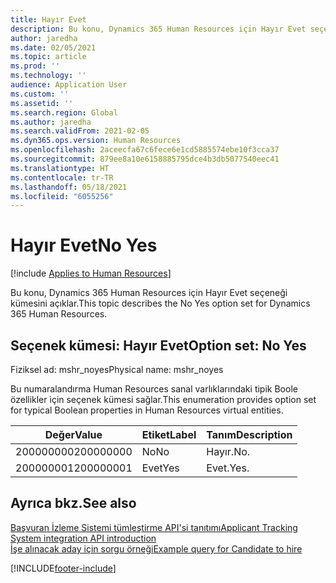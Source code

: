 ```yaml
---
title: Hayır Evet
description: Bu konu, Dynamics 365 Human Resources için Hayır Evet seçeneği kümesini açıklar.
author: jaredha
ms.date: 02/05/2021
ms.topic: article
ms.prod: ''
ms.technology: ''
audience: Application User
ms.custom: ''
ms.assetid: ''
ms.search.region: Global
ms.author: jaredha
ms.search.validFrom: 2021-02-05
ms.dyn365.ops.version: Human Resources
ms.openlocfilehash: 2aceecfa67c6fece6e1cd5885574ebe10f3cca37
ms.sourcegitcommit: 879ee8a10e6158885795dce4b3db5077540eec41
ms.translationtype: HT
ms.contentlocale: tr-TR
ms.lasthandoff: 05/18/2021
ms.locfileid: "6055256"
---
```

# <a name="no-yes"></a><span data-ttu-id="9693a-103">Hayır Evet</span><span class="sxs-lookup"><span data-stu-id="9693a-103">No Yes</span></span>

[!include [Applies to Human Resources](../includes/applies-to-hr.md)]

<span data-ttu-id="9693a-104">Bu konu, Dynamics 365 Human Resources için Hayır Evet seçeneği kümesini açıklar.</span><span class="sxs-lookup"><span data-stu-id="9693a-104">This topic describes the No Yes option set for Dynamics 365 Human Resources.</span></span>

## <a name="option-set-no-yes"></a><span data-ttu-id="9693a-105">Seçenek kümesi: Hayır Evet</span><span class="sxs-lookup"><span data-stu-id="9693a-105">Option set: No Yes</span></span>

<span data-ttu-id="9693a-106">Fiziksel ad: mshr_noyes</span><span class="sxs-lookup"><span data-stu-id="9693a-106">Physical name: mshr_noyes</span></span>

<span data-ttu-id="9693a-107">Bu numaralandırma Human Resources sanal varlıklarındaki tipik Boole özellikler için seçenek kümesi sağlar.</span><span class="sxs-lookup"><span data-stu-id="9693a-107">This enumeration provides option set for typical Boolean properties in Human Resources virtual entities.</span></span>

| <span data-ttu-id="9693a-108">Değer</span><span class="sxs-lookup"><span data-stu-id="9693a-108">Value</span></span> | <span data-ttu-id="9693a-109">Etiket</span><span class="sxs-lookup"><span data-stu-id="9693a-109">Label</span></span> | <span data-ttu-id="9693a-110">Tanım</span><span class="sxs-lookup"><span data-stu-id="9693a-110">Description</span></span> |
| --- | --- | --- |
| <span data-ttu-id="9693a-111">200000000</span><span class="sxs-lookup"><span data-stu-id="9693a-111">200000000</span></span> | <span data-ttu-id="9693a-112">No</span><span class="sxs-lookup"><span data-stu-id="9693a-112">No</span></span> | <span data-ttu-id="9693a-113">Hayır.</span><span class="sxs-lookup"><span data-stu-id="9693a-113">No.</span></span> |
| <span data-ttu-id="9693a-114">200000001</span><span class="sxs-lookup"><span data-stu-id="9693a-114">200000001</span></span> | <span data-ttu-id="9693a-115">Evet</span><span class="sxs-lookup"><span data-stu-id="9693a-115">Yes</span></span> | <span data-ttu-id="9693a-116">Evet.</span><span class="sxs-lookup"><span data-stu-id="9693a-116">Yes.</span></span> |

## <a name="see-also"></a><span data-ttu-id="9693a-117">Ayrıca bkz.</span><span class="sxs-lookup"><span data-stu-id="9693a-117">See also</span></span>

[<span data-ttu-id="9693a-118">Başvuran İzleme Sistemi tümleştirme API'si tanıtımı</span><span class="sxs-lookup"><span data-stu-id="9693a-118">Applicant Tracking System integration API introduction</span></span>](hr-admin-integration-ats-api-introduction.md)<br>
[<span data-ttu-id="9693a-119">İşe alınacak aday için sorgu örneği</span><span class="sxs-lookup"><span data-stu-id="9693a-119">Example query for Candidate to hire</span></span>](hr-admin-integration-ats-api-candidate-to-hire-example-query.md)


[!INCLUDE[footer-include](../includes/footer-banner.md)]